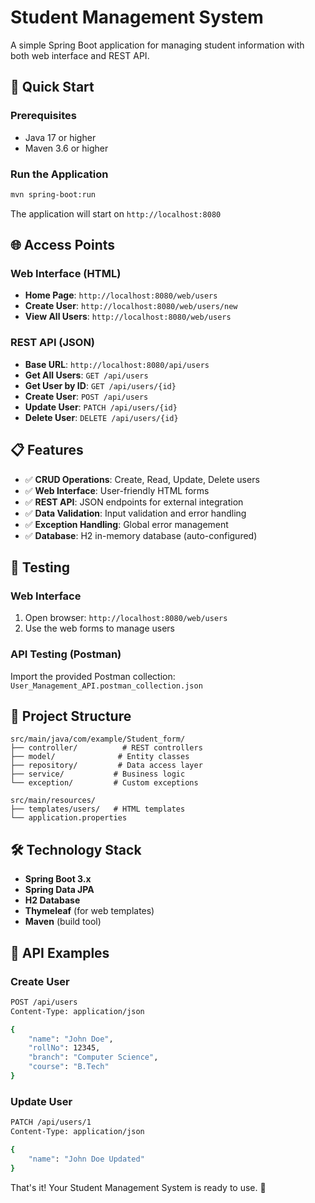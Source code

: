 # Student Management System

A simple Spring Boot application for managing student information with both web interface and REST API.

## 🚀 Quick Start

### Prerequisites
- Java 17 or higher
- Maven 3.6 or higher

### Run the Application
```bash
mvn spring-boot:run
```

The application will start on `http://localhost:8080`

## 🌐 Access Points

### Web Interface (HTML)
- **Home Page**: `http://localhost:8080/web/users`
- **Create User**: `http://localhost:8080/web/users/new`
- **View All Users**: `http://localhost:8080/web/users`

### REST API (JSON)
- **Base URL**: `http://localhost:8080/api/users`
- **Get All Users**: `GET /api/users`
- **Get User by ID**: `GET /api/users/{id}`
- **Create User**: `POST /api/users`
- **Update User**: `PATCH /api/users/{id}`
- **Delete User**: `DELETE /api/users/{id}`

## 📋 Features

- ✅ **CRUD Operations**: Create, Read, Update, Delete users
- ✅ **Web Interface**: User-friendly HTML forms
- ✅ **REST API**: JSON endpoints for external integration
- ✅ **Data Validation**: Input validation and error handling
- ✅ **Exception Handling**: Global error management
- ✅ **Database**: H2 in-memory database (auto-configured)

## 🧪 Testing

### Web Interface
1. Open browser: `http://localhost:8080/web/users`
2. Use the web forms to manage users

### API Testing (Postman)
Import the provided Postman collection: `User_Management_API.postman_collection.json`

## 📁 Project Structure

```
src/main/java/com/example/Student_form/
├── controller/          # REST controllers
├── model/              # Entity classes
├── repository/         # Data access layer
├── service/           # Business logic
└── exception/         # Custom exceptions

src/main/resources/
├── templates/users/   # HTML templates
└── application.properties
```

## 🛠️ Technology Stack

- **Spring Boot 3.x**
- **Spring Data JPA**
- **H2 Database**
- **Thymeleaf** (for web templates)
- **Maven** (build tool)

## 📝 API Examples

### Create User
```bash
POST /api/users
Content-Type: application/json

{
    "name": "John Doe",
    "rollNo": 12345,
    "branch": "Computer Science",
    "course": "B.Tech"
}
```

### Update User
```bash
PATCH /api/users/1
Content-Type: application/json

{
    "name": "John Doe Updated"
}
```

That's it! Your Student Management System is ready to use. 🎉